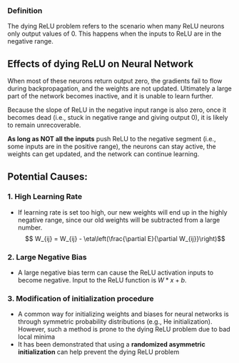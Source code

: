 ### Definition
The dying ReLU problem refers to the scenario when many ReLU neurons only output values of 0. This happens when the inputs to ReLU are in the negative range.

## Effects of dying ReLU on Neural Network
When most of these neurons return output zero, the gradients fail to flow during backpropagation, and the weights are not updated. Ultimately a large part of the network becomes inactive, and it is unable to learn further.

Because the slope of ReLU in the negative input range is also zero, once it becomes dead (i.e., stuck in negative range and giving output 0), it is likely to remain unrecoverable.

**As long as NOT all the inputs** push ReLU to the negative segment (i.e., some inputs are in the positive range), the neurons can stay active, the weights can get updated, and the network can continue learning.

## Potential Causes:

### 1. High Learning Rate
- If learning rate is set too high, our new weights will end up in the highly negative range, since our old weights will be subtracted from a large number.
$$ W_{ij} = W_{ij} - \eta\left(\frac{\partial E}{\partial W_{ij}}\right)$$
### 2. Large Negative Bias
- A large negative bias term can cause the ReLU activation inputs to become negative. Input to the ReLU function is $W*x + b$.

### 3.  Modification of initialization procedure
- A common way for initializing weights and biases for neural networks is through symmetric probability distributions (e.g., He initialization). However, such a method is prone to the dying ReLU problem due to bad local minima
- It has been demonstrated that using a **randomized asymmetric initialization** can help prevent the dying ReLU problem



